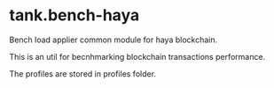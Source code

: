 # tank.bench-haya

Bench load applier common module for haya blockchain.

This is an util for becnhmarking blockchain transactions performance.

The profiles are stored in profiles folder.
